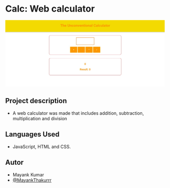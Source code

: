 # Calc: Web calculator

![title](assets/img/calc.jpg)

## Project description

- A web calculator was made that includes addition, subtraction, multiplication and division

## Languages ​​Used

- JavaScript, HTML and CSS.

## Autor

- Mayank Kumar
- [@MayankThakurrr](https://twitter.com/MayankThakurrr)
